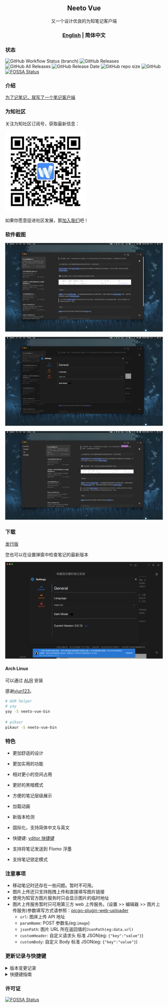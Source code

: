 <h2 align="center">Neeto Vue</h2>

<p align="center">又一个设计优良的为知笔记客户端</p>

<h3 align="center"><a href="./README.md" target="_self">English</a> | 简体中文</h3>


### 状态

![GitHub Workflow Status (branch)](https://img.shields.io/github/workflow/status/TankNee/Neeto-Vue/Neeto-Vue%20Release%20Action/master?label=REALSE%20ACTION&style=for-the-badge) ![GitHub Releases](https://img.shields.io/github/downloads/TankNee/Neeto-Vue/latest/total?style=for-the-badge) ![GitHub All Releases](https://img.shields.io/github/downloads/TankNee/Neeto-Vue/total?style=for-the-badge) ![GitHub Release Date](https://img.shields.io/github/release-date/TankNee/Neeto-Vue?style=for-the-badge) ![GitHub repo size](https://img.shields.io/github/repo-size/TankNee/Neeto-Vue?style=for-the-badge) ![GitHub](https://img.shields.io/github/license/TankNee/Neeto-Vue?style=for-the-badge)[![FOSSA Status](https://app.fossa.com/api/projects/git%2Bgithub.com%2FTankNee%2FNeeto-Vue.svg?type=shield)](https://app.fossa.com/projects/git%2Bgithub.com%2FTankNee%2FNeeto-Vue?ref=badge_shield)

### 介绍

[为了记笔记，我写了一个笔记客户端](https://www.tanknee.cn/2020/10/02/%E6%88%91%E4%B8%BA%E4%BA%86%E8%AE%B0%E7%AC%94%E8%AE%B0%E6%89%8B%E5%86%99%E4%BA%86%E4%B8%80%E4%B8%AA%E5%AE%A2%E6%88%B7%E7%AB%AF/)

### 为知社区

关注为知社区订阅号，获取最新信息：

![qrcode_for_gh_wizcommunity](./screenshot/qrcode_for_gh_wizcommunity.png)

如果你愿意促进社区发展，那[加入我们](https://github.com/altairwei/WizNotePlus/blob/master/加入我们)吧！

### 软件截图

![image-20200925170200202](./screenshot/image-20200925170200202.png)

![image-20200925170301170](./screenshot/image-20200925170301170.png)

![image-20200925170327136](./screenshot/image-20200925170327136.png)

### 下载

[发行版](https://github.com/TankNee/Neeto-Vue/releases/latest)

您也可以在设置弹窗中检查笔记的最新版本

![image-20201011103144579](./screenshot/image-20201011103144579.png)

#### Arch Linux

可以通过 [AUR](https://aur.archlinux.org/packages/neeto-vue-bin/) 安装

感谢[yjun123](https://github.com/yjun123)。

```bash
# AUR helper
# yay
yay -S neeto-vue-bin

# pikaur
pikaur -S neeto-vue-bin
```

### 特色

- 更加舒适的设计

- 更加实用的功能

- 相对更小的空间占用

- 更好的黑暗模式

- 方便的笔记层级展示

- 加载动画

- 新版本检测

- 国际化，支持简体中文与英文

- 快捷键: [vditor 快捷键](#更新记录与快捷键)

- 支持将笔记发送到 Flomo 浮墨

- 支持笔记锁定模式

### 注意事项

- 移动笔记时还存在一些问题。暂时不可用。
- 图片上传还只支持拖拽上传和直接填写图片链接
- 使用为知官方图片服务时只会显示图片的临时地址
- 图片上传服务暂时只可用第三方 web 上传服务。(设置 >> 编辑器 >> 图片上传服务)参数填写方式请参照：[picgo-plugin-web-uploader](https://github.com/yuki-xin/picgo-plugin-web-uploader)
  - `url`: 图床上传 API 地址
  - `paramName`: POST 参数名(eg:`image`)
  - `jsonPath`: 图片 URL 所在返回值的`JsonPath(eg:data.url)`
  - `customHeader`: 自定义请求头 标准 JSON(eg: `{"key":"value"}`)
  - `customBody`: 自定义 Body 标准 JSON(eg: `{"key":"value"}`)

### 更新记录与快捷键

<details>
<summary>版本变更记录</summary>

## 2021 01 17 Update 1.0.2

1. 去除超链接的下划线
2. 文章目录识别时自动提取标题的内容而不是使用Markdown原文本

## 2020 12 22 Update 1.0.0

1. 实现标签系统
2. 实现图片右键上传，此功能依赖PicGo
3. 大量细节优化

## 2020 12 22 Update 0.0.23

1. 实现更简单的图片上传方式：在编辑器中右键选择图片上传。
2. 暂时废弃拖拽上传的方式。

## 2020 12 19 Update 0.0.22

1. 添加中文 Readme 文件
2. 完善 readme 描述
3. 添加笔记锁定功能，实现更方便的笔记查阅。

## 2020 12 17 Update 0.0.21

1. 添加 Flomo Api 的支持。 设置 >> 服务 >> 浮墨. 然后在列表中使用右键菜单即可将笔记发送到 Flomo
2. 笔记编辑器升级到 v3.7.1
3. 缓存 key 命名策略调整

## 2020 12 03 Update 0.0.20

1. 修复服务器返回乱序文件夹列表时无法显示文件夹的问题

## 2020 11 30 Update 0.0.19

1. 修复笔记名称中带有非法字符时导出失败

## 2020 11 27 Update 0.0.18

1. 单个文件导出为 Markdown
2. 导出整个文件夹到指定目录，格式为 Markdown

## 2020 09 27 Update 0.0.6

1. 实现更好的登录体验
2. 优化无内容时的界面
3. 优化代码逻辑

## 2020 09 26 Update 0.0.5

1. 添加 github 自动构建

## 2020 09 25 Update 0.0.4

1. 优化 macos 下的 header 显示
2. 添加 vditor 快捷键，[快捷键查阅地址](https://ld246.com/guide/markdown)
3. 优化图标
4. 添加 vditor 右下角的保存按钮，右上角的 outline 按钮还没有实现
5. 借鉴 wizlite 实现笔记中的链接外部打开
6. 优化无效代码

## 2020 09 22 Update 0.0.3

1. 版本更新至 0.0.3
2. 添加图片的拖拽上传
   1. 将图片直接拖入到编辑器中
   2. 记得要先点击图片要插入的位置，否则会直接插入到上一次点击的地方，我暂时没找到办法修复
3. 修复编辑器区域大小的问题
4. 添加笔记修改日期的显示
5. 修复了翻译缺失的问题

</details>

<details>
<summary>快捷键指南</summary>

[Vditor 快捷键](https://ld246.com/article/1582778815353#%E4%B8%AD%E6%96%87)

## 中文

### 通用

| 名称           | 快捷键                | 备注              |
| -------------- | --------------------- | ----------------- |
| 表情           | :/⌘ E                 |                   |
| 标题           | Ctrl H / ⌘ H          | 参见下文          |
| 粗体           | Ctrl B / ⌘ B          |                   |
| 斜体           | Ctrl I / ⌘ I          |                   |
| 删除线         | Ctrl S / ⌘ S          |                   |
| 链接           | Ctrl K / ⌘ K          | 参见下文          |
| 无序列表       | Ctrl L / ⌘ L          | 参见下文          |
| 有序列表       | Ctrl O / ⌘ O          | 参见下文          |
| 任务列表       | Ctrl J / ⌘ J          | 参见下文          |
| 引用           | Ctrl ; / ⌘ ;          | 参见下文          |
| 分割线         | Ctrl Shift H  / ⌘ ⇧ H |                   |
| 代码块         | Ctrl U / ⌘ U          | 参见下文          |
| 代码           | Ctrl G / ⌘ G          |                   |
| 元素前插入空块 | Ctrl Shift B / ⌘ ⇧ B  | wysiwyg & ir 模式 |
| 元素后插入空块 | Ctrl Shift E / ⌘ ⇧ E  | wysiwyg & ir 模式 |
| 表格           | Ctrl M / ⌘ M          | 参见下文          |
| 撤销           | Ctrl Z / ⌘ Z          |                   |
| 重做           | Ctrl Y / ⌘ Y          |                   |
| 隐藏编辑器     | Ctrl P / ⌘ P          | sv 模式           |
| 全屏           | Ctrl ' / ⌘ '          |                   |
| 向上移动块元素 | Ctrl Shift U / ⌘ ⇧ U  | wysiwyg & ir 模式 |
| 向下移动块元素 | Ctrl Shift D / ⌘ ⇧ D  | wysiwyg & ir 模式 |
| 移除当前元素   | Ctrl Shift X / ⌘ ⇧ X  | wysiwyg 模式      |
| At 用户        | @                     |                   |
| 错误输入       | Backspace             |                   |

### 标题 Ctrl H / ⌘ H

| 名称     | 快捷键                                 |
| -------- | -------------------------------------- |
| 变大     | Ctrl + / ⌘ +                           |
| 变小     | Ctrl - / ⌘ -                           |
| H1-H6    | Ctrl Alt 1/2/3/4/5/6 / ⌘ ⌥ 1/2/3/4/5/6 |
| 弹出菜单 | Ctrl H / ⌘ H                           |

### 链接 Ctrl K / ⌘ K

| 名称                 | 快捷键              |
| -------------------- | ------------------- |
| 输入框和元素之间切换 | Alt Enter / ⌥ Enter |
| 输入框之间切换       | Tab                 |

### 列表 Ctrl L/O/J / ⌘ L/O/J

| 名称               | 快捷键                                       | 备注                                                  |
| ------------------ | -------------------------------------------- | ----------------------------------------------------- |
| 缩进               | Tab Ctrl Shift I / ⌘ ⇧ I                     | Tab: 光标需位于开头                                   |
| 反向缩进           | Shift Tab / ⇧ Tab Ctrl Shift O / ⌘ ⇧ O Enter | Shift Tab / ⇧ Tab: 光标需位于开头 Enter: 需为空列表项 |
| 完成和待办之间切换 | Ctrl Shift J / ⌘ ⇧ J                         | 任务列表                                              |

### 引用 Ctrl ; / ⌘ ;

| 名称                 | 快捷键                     | 备注                                                       |
| -------------------- | -------------------------- | ---------------------------------------------------------- |
| 在顶层引用前插入空块 | Ctrl Alt Enter / ⌘ ⌥ Enter | wysiwyg 模式                                               |
| 在顶层引用后插入空块 | Alt Enter / ⌥ Enter        | wysiwyg 模式                                               |
| 插入块元素           | Ctrl Shift : / ⌘ ⇧ :  >    | Ctrl Shift : / ⌘ ⇧ :: 块元素变为引用 >: 内联元素中插入引用 |
| 引用和块元素之间切换 | Ctrl ; / ⌘ ;               |                                                            |

### 代码块 Ctrl U / ⌘ U

| 名称                   | 快捷键              |
| ---------------------- | ------------------- |
| 输入框和代码块之间切换 | Alt Enter / ⌥ Enter |
| 隐藏编辑界面           | Escape              |
| 选中所有代码           | Ctrl A / ⌘ A        |

### 表格 Ctrl M / ⌘ M

| 名称                   | 快捷键                      |
| ---------------------- | --------------------------- |
| 在上方插入一行         | Ctrl + / ⌘ ⇧ F              |
| 在下方插入一行         | Ctrl + / ⌘ +                |
| 删除行                 | Ctrl - / ⌘ -                |
| 在左边插入一列         | Ctrl Shift + / ⌘ ⇧ G        |
| 在右边插入一列         | Ctrl Shift + / ⌘ ⇧ +        |
| 删除列                 | Ctrl Shift - / ⌘ ⇧ -        |
| 左对齐                 | Ctrl Shift L / ⌘ ⇧ L        |
| 中对齐                 | Ctrl Shift C / ⌘ ⇧ C        |
| 右对齐                 | Ctrl Shift R / ⌘ ⇧ R        |
| 光标移动到输入框中     | Alt Enter / ⌥ Enter         |
| 输入框之间切换         | Tab                         |
| 将光标移动到上一个元素 | Shift Tab / ⇧ Tab Backspace |
| 将光标移动到下一个元素 | Tab                         |

</details>

### 许可证

[![FOSSA Status](https://app.fossa.com/api/projects/git%2Bgithub.com%2FTankNee%2FNeeto-Vue.svg?type=large)](https://app.fossa.com/projects/git%2Bgithub.com%2FTankNee%2FNeeto-Vue?ref=badge_large)
